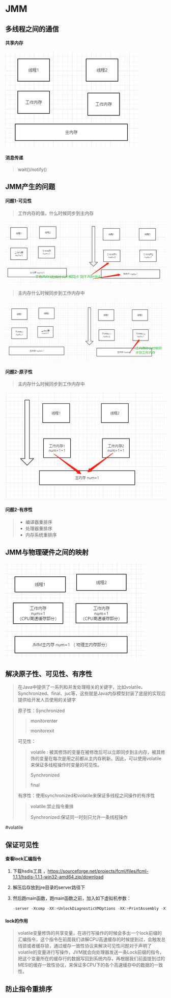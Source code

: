 # JMM



## 多线程之间的通信

#### 共享内存

![](image/gongxiangneicun.png)

#### 消息传递

> wait()/notify()



## JMM产生的问题

#### 问题1-可见性

> 工作内存的值，什么时候同步到主内存

![](image/wenti1.png)



> 主内存什么时候同步到工作内存中

![](image/wenti2.png)

#### 问题2-原子性

> 主内存什么时候同步到工作内存中

![](image/yuanzixing.png)



#### 问题2-有序性

> - 编译器重排序
> - 处理器重排序
> - 内存系统重排序

## JMM与物理硬件之间的映射

![](image/wuliyinshe.png)



## 解决原子性、可见性、有序性

> 在Java中提供了一系列和并发处理相关的关键字，比如volatile、Synchronized、final、juc等，这些就是Java内存模型封装了底层的实现后提供给开发人员使用的关键字

> 原子性：Synchronized 
>
> > monitorenter
> >
> > monitorexit
>
> 可见性：
>
> > volatile : 被其修饰的变量在被修改后可以立即同步到主内存，被其修饰的变量在每次是用之前都从主内存刷新。因此，可以使用volatile来保证多线程操作时变量的可见性。
> >
> > Synchronized 
> >
> >  final
>
> 有序性：使用synchronized和volatile来保证多线程之间操作的有序性
>
> > volatile:禁止指令重排
> >
> > Synchronized:保证同一时刻只允许一条线程操作



#volatile 

## 保证可见性

#### 查看lock汇编指令

1. 下载hsdis工具 ，https://sourceforge.net/projects/fcml/files/fcml-1.1.1/hsdis-1.1.1-win32-amd64.zip/download

2. 解压后存放到jre目录的server路径下

3. 然后跑main函数，跑main函数之前，加入如下虚拟机参数：

   ```java
   -server -Xcomp -XX:+UnlockDiagnosticVMOptions -XX:+PrintAssembly -XX:CompileCommand=compileonly,*App.getInstance（替换成实际运行的代码）
   ```

#### lock的作用

> volatile变量修饰的共享变量，在进行写操作的时候会多出一个lock前缀的汇编指令，这个指令在前面我们讲解CPU高速缓存的时候提到过，会触发总线锁或者缓存锁，通过缓存一致性协议来解决可见性问题对于声明了volatile的变量进行写操作，JVM就会向处理器发送一条Lock前缀的指令，把这个变量所在的缓存行的数据写回到系统内存，再根据我们前面提到过的MESI的缓存一致性协议，来保证多CPU下的各个高速缓存中的数据的一致性。

## 防止指令重排序


